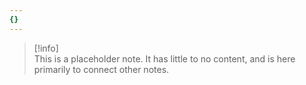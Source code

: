 ```yaml
---
{}
---
```

   
>[!info]   
>This is a placeholder note. It has little to no content, and is here primarily to connect other notes.